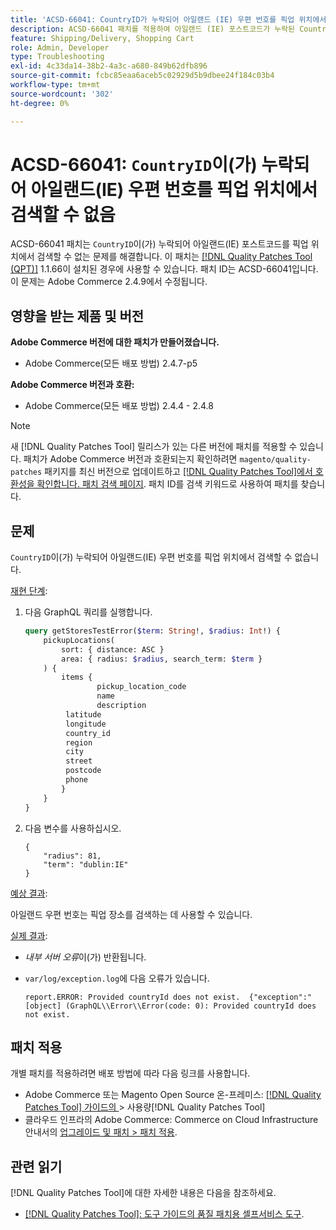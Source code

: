 ```yaml
---
title: 'ACSD-66041: CountryID가 누락되어 아일랜드 (IE) 우편 번호를 픽업 위치에서 검색할 수 없음'
description: ACSD-66041 패치를 적용하여 아일랜드 (IE) 포스트코드가 누락된 CountryID 때문에 픽업 위치를 검색할 수 없었던 Adobe Commerce 문제를 해결합니다.
feature: Shipping/Delivery, Shopping Cart
role: Admin, Developer
type: Troubleshooting
exl-id: 4c33da14-38b2-4a3c-a680-849b62dfb896
source-git-commit: fcbc85eaa6aceb5c02929d5b9dbee24f184c03b4
workflow-type: tm+mt
source-wordcount: '302'
ht-degree: 0%

---
```


# ACSD-66041: `CountryID`이(가) 누락되어 아일랜드(IE) 우편 번호를 픽업 위치에서 검색할 수 없음

ACSD-66041 패치는 `CountryID`이(가) 누락되어 아일랜드(IE) 포스트코드를 픽업 위치에서 검색할 수 없는 문제를 해결합니다. 이 패치는 [[!DNL Quality Patches Tool (QPT)]](/help/tools/quality-patches-tool/quality-patches-tool-to-self-serve-quality-patches.md) 1.1.66이 설치된 경우에 사용할 수 있습니다. 패치 ID는 ACSD-66041입니다. 이 문제는 Adobe Commerce 2.4.9에서 수정됩니다.

## 영향을 받는 제품 및 버전

**Adobe Commerce 버전에 대한 패치가 만들어졌습니다.**

* Adobe Commerce(모든 배포 방법) 2.4.7-p5

**Adobe Commerce 버전과 호환:**

* Adobe Commerce(모든 배포 방법) 2.4.4 - 2.4.8

>[!NOTE]
>
>새 [!DNL Quality Patches Tool] 릴리스가 있는 다른 버전에 패치를 적용할 수 있습니다. 패치가 Adobe Commerce 버전과 호환되는지 확인하려면 `magento/quality-patches` 패키지를 최신 버전으로 업데이트하고 [[!DNL Quality Patches Tool]에서 호환성을 확인합니다. 패치 검색 페이지](https://experienceleague.adobe.com/tools/commerce-quality-patches/index.html). 패치 ID를 검색 키워드로 사용하여 패치를 찾습니다.

## 문제

`CountryID`이(가) 누락되어 아일랜드(IE) 우편 번호를 픽업 위치에서 검색할 수 없습니다.

<u>재현 단계</u>:

1. 다음 GraphQL 쿼리를 실행합니다.

   ```graphql
   query getStoresTestError($term: String!, $radius: Int!) {
       pickupLocations(
           sort: { distance: ASC }
           area: { radius: $radius, search_term: $term }
       ) {
           items {
                   pickup_location_code
                   name
                   description
   		    latitude
   		    longitude
   		    country_id
   		    region
   		    city
   		    street
   		    postcode
   		    phone
           }
       }
   }
   ```

1. 다음 변수를 사용하십시오.

   ```
   {
       "radius": 81,
       "term": "dublin:IE"
   }
   ```

<u>예상 결과</u>:

아일랜드 우편 번호는 픽업 장소를 검색하는 데 사용할 수 있습니다.

<u>실제 결과</u>:

* *내부 서버 오류*&#x200B;이(가) 반환됩니다.
* `var/log/exception.log`에 다음 오류가 있습니다.

  ```
  report.ERROR: Provided countryId does not exist.  {"exception":"[object] (GraphQL\\Error\\Error(code: 0): Provided countryId does not exist.
  ```

## 패치 적용

개별 패치를 적용하려면 배포 방법에 따라 다음 링크를 사용합니다.

* Adobe Commerce 또는 Magento Open Source 온-프레미스: [[!DNL Quality Patches Tool]  가이드의 ](/help/tools/quality-patches-tool/usage.md)> 사용량[!DNL Quality Patches Tool]
* 클라우드 인프라의 Adobe Commerce: Commerce on Cloud Infrastructure 안내서의 [업그레이드 및 패치 > 패치 적용](https://experienceleague.adobe.com/docs/commerce-cloud-service/user-guide/develop/upgrade/apply-patches.html).

## 관련 읽기

[!DNL Quality Patches Tool]에 대한 자세한 내용은 다음을 참조하세요.

* [[!DNL Quality Patches Tool]: 도구 가이드의 품질 패치용 셀프서비스 도구](/help/tools/quality-patches-tool/quality-patches-tool-to-self-serve-quality-patches.md).
